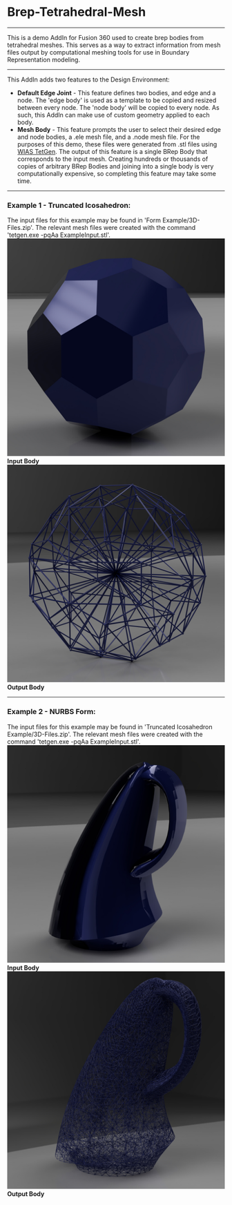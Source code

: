 # Brep-Tetrahedral-Mesh
___
This is a demo AddIn for Fusion 360 used to create brep bodies from tetrahedral meshes. This serves as a way to extract information from mesh files output by computational meshing tools for use in Boundary Representation modeling.
___
This AddIn adds two features to the Design Environment: 

* **Default Edge Joint** - This feature defines two bodies, and edge and a node. The 'edge body' is used as a template to be copied and resized between every node. The 'node body' will be copied to every node. As such, this AddIn can make use of custom geometry applied to each body.
* **Mesh Body** - This feature prompts the user to select their desired edge and node bodies, a .ele mesh file, and a .node mesh file. For the purposes of this demo, these files were generated from .stl files using [WIAS TetGen](https://wias-berlin.de/software/index.jsp?id=TetGen&lang=1). The output of this feature is a single BRep Body that corresponds to the input mesh. Creating hundreds or thousands of copies of arbitrary BRep Bodies and joining into a single body is very computationally expensive, so completing this feature may take some time.
___
### Example 1 - Truncated Icosahedron:
The input files for this example may be found in 'Form Example/3D-Files.zip'. The relevant mesh files were created with the command 'tetgen.exe -pqAa ExampleInput.stl'.
![Input Body](https://raw.githubusercontent.com/v-whitetail/brep-tetrahedral-mesh/master/Truncated%20Icosahedron%20Example/example-input.jpg)
**Input Body**
![Output Body](https://raw.githubusercontent.com/v-whitetail/brep-tetrahedral-mesh/master/Truncated%20Icosahedron%20Example/example-output.jpg)
**Output Body**
___
### Example 2 - NURBS Form:
The input files for this example may be found in 'Truncated Icosahedron Example/3D-Files.zip'. The relevant mesh files were created with the command 'tetgen.exe -pqAa ExampleInput.stl'.
![Input Body](https://raw.githubusercontent.com/v-whitetail/brep-tetrahedral-mesh/master/Form%20Example/example-input.jpg)
**Input Body**
![Output Body](https://raw.githubusercontent.com/v-whitetail/brep-tetrahedral-mesh/master/Form%20Example/example-output.jpg)
**Output Body**
